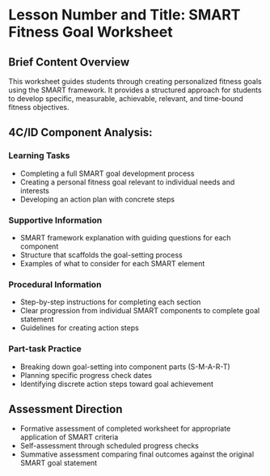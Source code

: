 # Lesson Number and Title: SMART Fitness Goal Worksheet

## Brief Content Overview
This worksheet guides students through creating personalized fitness goals using the SMART framework. It provides a structured approach for students to develop specific, measurable, achievable, relevant, and time-bound fitness objectives.

## 4C/ID Component Analysis:

### Learning Tasks
- Completing a full SMART goal development process
- Creating a personal fitness goal relevant to individual needs and interests
- Developing an action plan with concrete steps

### Supportive Information
- SMART framework explanation with guiding questions for each component
- Structure that scaffolds the goal-setting process
- Examples of what to consider for each SMART element

### Procedural Information
- Step-by-step instructions for completing each section
- Clear progression from individual SMART components to complete goal statement
- Guidelines for creating action steps

### Part-task Practice
- Breaking down goal-setting into component parts (S-M-A-R-T)
- Planning specific progress check dates
- Identifying discrete action steps toward goal achievement

## Assessment Direction
- Formative assessment of completed worksheet for appropriate application of SMART criteria
- Self-assessment through scheduled progress checks
- Summative assessment comparing final outcomes against the original SMART goal statement